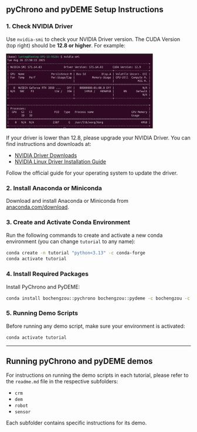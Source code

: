 
## pyChrono and pyDEME Setup Instructions

### 1. Check NVIDIA Driver

Use `nvidia-smi` to check your NVIDIA Driver version. The CUDA Version (top right) should be **12.8 or higher**. For example: 

<img src="nvidia-smi.png" alt="nvidia-smi output" width="400"/>

If your driver is lower than 12.8, please upgrade your NVIDIA Driver. You can find instructions and downloads at:

- [NVIDIA Driver Downloads](https://www.nvidia.com/Download/index.aspx)
- [NVIDIA Linux Driver Installation Guide](https://docs.nvidia.com/datacenter/tesla/driver-installation-guide/index.html)

Follow the official guide for your operating system to update the driver.

### 2. Install Anaconda or Miniconda

Download and install Anaconda or Miniconda from [anaconda.com/download](https://www.anaconda.com/download).

### 3. Create and Activate Conda Environment

Run the following commands to create and activate a new conda environment (you can change `tutorial` to any name):

```bash
conda create -n tutorial "python<3.13" -c conda-forge
conda activate tutorial
```

### 4. Install Required Packages

Install PyChrono and PyDEME:

```bash
conda install bochengzou::pychrono bochengzou::pydeme -c bochengzou -c nvidia -c dlr-sc -c conda-forge
```

### 5. Running Demo Scripts

Before running any demo script, make sure your environment is activated:

```bash
conda activate tutorial
```


---

## Running pyChrono and pyDEME demos

For instructions on running the demo scripts in each tutorial, please refer to the `readme.md` file in the respective subfolders:

- `crm`
- `dem`
- `robot`
- `sensor`

Each subfolder contains specific instructions for its demo.